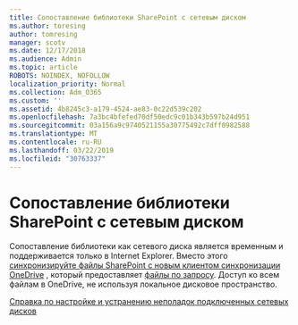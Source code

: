 ```yaml
---
title: Сопоставление библиотеки SharePoint с сетевым диском
ms.author: toresing
author: tomresing
manager: scotv
ms.date: 12/17/2018
ms.audience: Admin
ms.topic: article
ROBOTS: NOINDEX, NOFOLLOW
localization_priority: Normal
ms.collection: Adm_O365
ms.custom: ''
ms.assetid: 4b8245c3-a179-4524-ae83-0c22d539c202
ms.openlocfilehash: 7a3bc4bfefed70df50edc9c01b343b597b24d951
ms.sourcegitcommit: 03a156a9c9740521155a30775492c7dff0982588
ms.translationtype: MT
ms.contentlocale: ru-RU
ms.lasthandoff: 03/22/2019
ms.locfileid: "30763337"
---
```

# <a name="map-a-sharepoint-library-to-a-network-drive"></a>Сопоставление библиотеки SharePoint с сетевым диском

Сопоставление библиотеки как сетевого диска является временным и поддерживается только в Internet Explorer. Вместо этого [синхронизируйте файлы SharePoint с новым клиентом синхронизации OneDrive](https://support.office.com/article/6de9ede8-5b6e-4503-80b2-6190f3354a88.aspx) , который предоставляет [файлы по запросу](https://support.office.com/article/0e6860d3-d9f3-4971-b321-7092438fb38e.aspx). Доступ ко всем файлам в OneDrive, не используя локальное дисковое пространство.
  
[Справка по настройке и устранению неполадок подключенных сетевых дисков](https://go.microsoft.com/fwlink/?linkid=872946)
  

